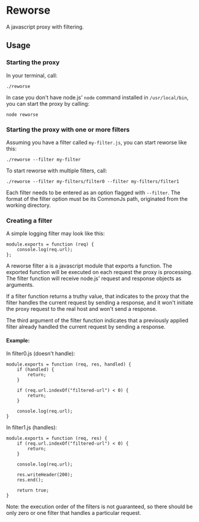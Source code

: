 # Reworse

A javascript proxy with filtering.

## Usage

### Starting the proxy

In your terminal, call:

```
./reworse
```

In case you don't have node.js' `node` command installed in
`/usr/local/bin`, you can start the proxy by calling:

```
node reworse
```

### Starting the proxy with one or more filters

Assuming you have a filter called `my-filter.js`, you can start reworse
like this:

```
./reworse --filter my-filter
```

To start reworse with multiple filters, call:

```
./reworse --filter my-filters/filter0 --filter my-filters/filter1
```

Each filter needs to be entered as an option flagged with `--filter`.
The format of the filter option must be its CommonJs path, originated
from the working directory.

### Creating a filter

A simple logging filter may look like this:

```
module.exports = function (req) {
    console.log(req.url);
};
```

A reworse filter a is a javascript module that exports a function. The
exported function will be executed on each request the proxy is
processing. The filter function will receive node.js' request and
response objects as arguments.

If a filter function returns a truthy value, that indicates to the proxy
that the filter handles the current request by sending a response, and
it won't initiate the proxy request to the real host and won't send a
response.

The third argument of the filter function indicates that a previously
applied filter already handled the current request by sending a
response.

#### Example:

In filter0.js (doesn't handle):

```
module.exports = function (req, res, handled) {
    if (handled) {
        return;
    }

    if (req.url.indexOf("filtered-url") < 0) {
        return;
    }

    console.log(req.url);
}
```

In filter1.js (handles):

```
module.exports = function (req, res) {
    if (req.url.indexOf("filtered-url") < 0) {
        return;
    }

    console.log(req.url);

    res.writeHeader(200);
    res.end();

    return true;
}
```

Note: the execution order of the filters is not guaranteed, so there
should be only zero or one filter that handles a particular request.
